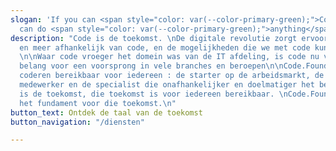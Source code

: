 ```yaml
---
slogan: 'If you can <span style="color: var(--color-primary-green);">Code</span> you
  can do <span style="color: var(--color-primary-green);">anything</span>'
description: "Code is de toekomst. \nDe digitale revolutie zorgt ervoor dat we meer
  en meer afhankelijk van code, en de mogelijkheden die we met code kunnen creëren.
  \n\nWaar code vroeger het domein was van de IT afdeling, is code nu van essentieel
  belang voor een voorsprong in vele branches en beroepen\n\nCode.Founders_ maakt
  coderen bereikbaar voor iedereen : de starter op de arbeidsmarkt, de omscholende
  medewerker en de specialist die onafhankelijker en doelmatiger het beroep wil uitoefenen.\n\nCode
  is de toekomst, die toekomst is voor iedereen bereikbaar. \nCode.Founders_ legt
  het fundament voor die toekomst.\n"
button_text: Ontdek de taal van de toekomst
button_navigation: "/diensten"

---
```

